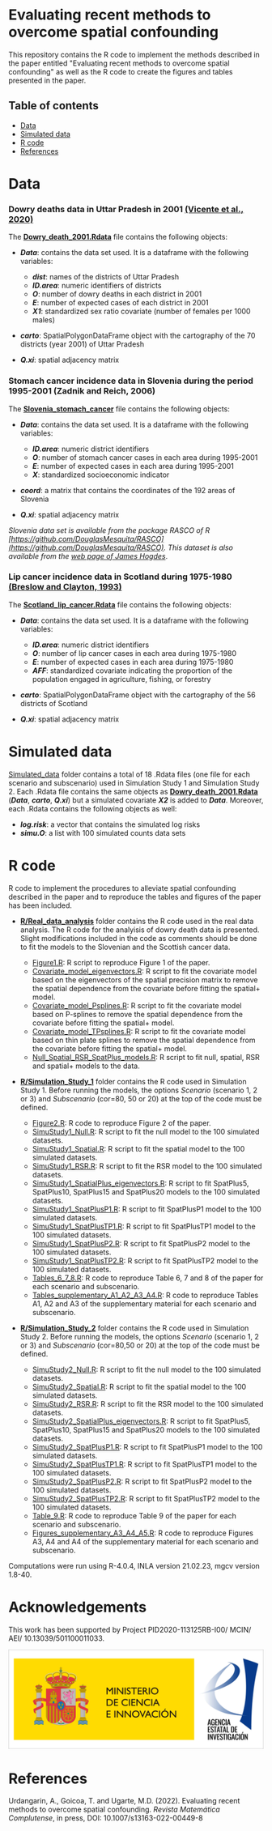 # Evaluating recent methods to overcome spatial confounding
This repository contains the R code to implement the methods described in the paper entitled "Evaluating recent methods to overcome spatial confounding" as well as the R code to create the figures and tables presented in the paper.


## Table of contents

- [Data](#Data)
- [Simulated data](#SimulatedData)
- [R code](#R-code)
- [References](#References)


# Data
### Dowry deaths data in Uttar Pradesh in 2001 [(Vicente et al., 2020)](https://rss.onlinelibrary.wiley.com/doi/10.1111/rssa.12545)

The [**Dowry_death_2001.Rdata**](https://github.com/spatialstatisticsupna/Spatial_confounding_article/blob/main/Data/Dowry_death_2001.Rdata) file contains the following objects:
  - **_Data_**: contains the data set used. It is a dataframe with the following variables:
    - **_dist_**: names of the districts of Uttar Pradesh
    - **_ID.area_**: numeric identifiers of districts
    - **_O_**: number of dowry deaths in each district in 2001
    - **_E_**: number of expected cases of each district in 2001
    - **_X1_**: standardized sex ratio covariate (number of females per 1000 males)

  - **_carto_**: SpatialPolygonDataFrame object with the cartography of the 70 districts (year 2001) of Uttar Pradesh
  - **_Q.xi_**: spatial adjacency matrix


### Stomach cancer incidence data in Slovenia during the period 1995-2001 (Zadnik and Reich, 2006)

The [**Slovenia_stomach_cancer**](https://github.com/spatialstatisticsupna/Spatial_confounding_article/blob/main/Data/Slovenia_stomach_cancer.Rdata) file contains the following objects:
  - **_Data_**: contains the data set used. It is a dataframe with the following variables:
    - **_ID.area_**: numeric district identifiers
    - **_O_**: number of stomach cancer cases in each area during 1995-2001
    - **_E_**: number of expected cases in each area during 1995-2001
    - **_X_**: standardized socioeconomic indicator
    
  - **_coord_**: a matrix that contains the coordinates of the 192 areas of Slovenia
  - **_Q.xi_**: spatial adjacency matrix
  
  
_Slovenia data set is available from the package RASCO of R [https://github.com/DouglasMesquita/RASCO](https://github.com/DouglasMesquita/RASCO). This dataset is also available from the [web page of James Hogdes](https://www.biostat.umn.edu/~hodges/RPLMBook/Datasets/Datasets.html)_.


### Lip cancer incidence data in Scotland during 1975-1980 [(Breslow and Clayton, 1993)](https://www.jstor.org/stable/2290687?origin=crossref#metadata_info_tab_contents)

The [**Scotland_lip_cancer.Rdata**](https://github.com/spatialstatisticsupna/Spatial_confounding_article/blob/main/Data/Scotland_lip_cancer.Rdata) file contains the following objects:
  - **_Data_**: contains the data set used. It is a dataframe with the following variables:
    - **_ID.area_**: numeric district identifiers
    - **_O_**: number of lip cancer cases in each area during 1975-1980
    - **_E_**: number of expected cases in each area during 1975-1980
    - **_AFF_**: standardized covariate indicating the proportion of the population engaged in agriculture, fishing, or forestry

  - **_carto_**: SpatialPolygonDataFrame object with the cartography of the 56 districts of Scotland
  - **_Q.xi_**: spatial adjacency matrix



# Simulated data
[Simulated_data](https://github.com/spatialstatisticsupna/Spatial_confounding_article/tree/main/Simulated_data) folder contains a total of 18 .Rdata files (one file for each scenario and subscenario) used in Simulation Study 1 and Simulation Study 2. Each .Rdata file contains the same objects as [**Dowry_death_2001.Rdata**](https://github.com/spatialstatisticsupna/Spatial_confounding_article/blob/main/Data/Dowry_death_2001.Rdata) (**_Data_**, **_carto_**, **_Q.xi_**) but a simulated covariate **_X2_** is added to **_Data_**. Moreover, each .Rdata contains the following objects as well:

- **_log.risk_**: a vector that contains the simulated log risks
- **_simu.O_**: a list with 100 simulated counts data sets


# R code

R code to implement the procedures to alleviate spatial confounding described in the paper and to reproduce the tables and figures of the paper has been included. 

- [**R/Real_data_analysis**](https://github.com/spatialstatisticsupna/Spatial_confounding_article/tree/main/R/Real_data_analysis) folder contains the R code used in the real data analysis. The R code for the analyisis of dowry death data is presented. Slight modifications included in the code as comments should be done to fit the models to the Slovenian and the Scottish cancer data.
  - [Figure1.R](https://github.com/spatialstatisticsupna/Simulation_confounding_article/blob/main/R/Real_data_analysis/Figure1.R): R script to reproduce Figure 1 of the paper.
  - [Covariate_model_eigenvectors.R](https://github.com/spatialstatisticsupna/Simulation_confounding_article/blob/main/R/Real_data_analysis/Covariate_model_eigenvectors.R): R script to fit the covariate model based on the eigenvectors of the spatial precision matrix to remove the spatial dependence from the covariate before fitting the spatial+ model.
  - [Covariate_model_Psplines.R](https://github.com/spatialstatisticsupna/Simulation_confounding_article/blob/main/R/Real_data_analysis/Covariate_model_Psplines.R): R script to fit the covariate model based on P-splines to remove the spatial dependence from the covariate before fitting the spatial+ model. 
  - [Covariate_model_TPsplines.R](https://github.com/spatialstatisticsupna/Simulation_confounding_article/blob/main/R/Real_data_analysis/Covariate_model_TPsplines.R): R script to fit the covariate model based on thin plate splines to remove the spatial dependence from the covariate before fitting the spatial+ model.
  - [Null_Spatial_RSR_SpatPlus_models.R](https://github.com/spatialstatisticsupna/Simulation_confounding_article/blob/main/R/Real_data_analysis/Null_Spatial_RSR_SpatPlus_models.R): R script to fit null, spatial, RSR and spatial+ models to the data.
 
- [**R/Simulation_Study_1**](https://github.com/spatialstatisticsupna/Spatial_confounding_article/tree/main/R/Simulation_study_1) folder contains the R code used in Simulation Study 1. Before running the models, the options _Scenario_ (scenario 1, 2 or 3) and _Subscenario_ (cor=80, 50 or 20) at the top of the code must be defined.
  - [Figure2.R](https://github.com/spatialstatisticsupna/Simulation_confounding_article/blob/main/R/Simulation_study_1/Figure2.R): R code to reproduce Figure 2 of the paper.
  - [SimuStudy1_Null.R](https://github.com/spatialstatisticsupna/Simulation_confounding_article/blob/main/R/Simulation_study_1/SimuStudy1_Null.R): R script to fit the null model to the 100 simulated datasets.
  - [SimuStudy1_Spatial.R](https://github.com/spatialstatisticsupna/Simulation_confounding_article/blob/main/R/Simulation_study_1/SimuStudy1_Spatial.R): R script to fit the spatial model to the 100 simulated datasets.
  - [SimuStudy1_RSR.R](https://github.com/spatialstatisticsupna/Simulation_confounding_article/blob/main/R/Simulation_study_1/SimuStudy1_RSR.R): R script to fit the RSR model to the 100 simulated datasets.
  - [SimuStudy1_SpatialPlus_eigenvectors.R](https://github.com/spatialstatisticsupna/Simulation_confounding_article/blob/main/R/Simulation_study_1/SimuStudy1_SpatialPlus_eigenvectors.R): R script to fit SpatPlus5, SpatPlus10, SpatPlus15 and SpatPlus20 models to the 100 simulated datasets.
  - [SimuStudy1_SpatPlusP1.R](https://github.com/spatialstatisticsupna/Simulation_confounding_article/blob/main/R/Simulation_study_1/SimuStudy1_SpatPlusP1.R): R script to fit SpatPlusP1 model to the 100 simulated datasets.
  - [SimuStudy1_SpatPlusTP1.R](https://github.com/spatialstatisticsupna/Simulation_confounding_article/blob/main/R/Simulation_study_1/SimuStudy1_SpatPlusTP1.R): R script to fit SpatPlusTP1 model to the 100 simulated datasets.
  - [SimuStudy1_SpatPlusP2.R](https://github.com/spatialstatisticsupna/Simulation_confounding_article/blob/main/R/Simulation_study_1/SimuStudy1_SpatPlusP2.R): R script to fit SpatPlusP2 model to the 100 simulated datasets.
  - [SimuStudy1_SpatPlusTP2.R](https://github.com/spatialstatisticsupna/Simulation_confounding_article/blob/main/R/Simulation_study_1/SimuStudy1_SpatPlusTP2.R): R script to fit SpatPlusTP2 model to the 100 simulated datasets.
  - [Tables_6_7_8.R](https://github.com/spatialstatisticsupna/Simulation_confounding_article/blob/main/R/Simulation_study_1/Tables_6_7_8.R): R code to reproduce Table 6, 7 and 8 of the paper for each scenario and subscenario.
  - [Tables_supplementary_A1_A2_A3_A4.R](https://github.com/spatialstatisticsupna/Simulation_confounding_article/blob/main/R/Simulation_study_1/Tables_supplementary_A1_A2_A3_A4.R): R code to reproduce Tables A1, A2 and A3 of the supplementary material for each scenario and subscenario.
  
- [**R/Simulation_Study_2**](https://github.com/spatialstatisticsupna/Spatial_confounding_article/tree/main/R/Simulation_study_2) folder contains the R code used in Simulation Study 2. Before running the models, the options _Scenario_ (scenario 1, 2 or 3) and _Subscenario_ (cor=80,50 or 20) at the top of the code must be defined. 
  - [SimuStudy2_Null.R](https://github.com/spatialstatisticsupna/Simulation_confounding_article/blob/main/R/Simulation_study_2/SimuStudy2_Null.R): R script to fit the null model to the 100 simulated datasets.
  - [SimuStudy2_Spatial.R](https://github.com/spatialstatisticsupna/Simulation_confounding_article/blob/main/R/Simulation_study_2/SimuStudy2_Spatial.R): R script to fit the spatial model to the 100 simulated datasets.
  - [SimuStudy2_RSR.R](https://github.com/spatialstatisticsupna/Simulation_confounding_article/blob/main/R/Simulation_study_2/SimuStudy2_RSR.R): R script to fit the RSR model to the 100 simulated datasets.
  - [SimuStudy2_SpatialPlus_eigenvectors.R](https://github.com/spatialstatisticsupna/Simulation_confounding_article/blob/main/R/Simulation_study_2/SimuStudy2_SpatialPlus_eigenvectors.R): R script to fit SpatPlus5, SpatPlus10, SpatPlus15 and SpatPlus20 models to the 100 simulated datasets.
  - [SimuStudy2_SpatPlusP1.R](https://github.com/spatialstatisticsupna/Simulation_confounding_article/blob/main/R/Simulation_study_2/SimuStudy2_SpatPlusP1.R): R script to fit SpatPlusP1 model to the 100 simulated datasets.
  - [SimuStudy2_SpatPlusTP1.R](https://github.com/spatialstatisticsupna/Simulation_confounding_article/blob/main/R/Simulation_study_2/SimuStudy2_SpatPlusTP1.R): R script to fit SpatPlusTP1 model to the 100 simulated datasets.
  - [SimuStudy2_SpatPlusP2.R](https://github.com/spatialstatisticsupna/Simulation_confounding_article/blob/main/R/Simulation_study_2/SimuStudy2_SpatPlusP2.R): R script to fit SpatPlusP2 model to the 100 simulated datasets.
  - [SimuStudy2_SpatPlusTP2.R](https://github.com/spatialstatisticsupna/Simulation_confounding_article/blob/main/R/Simulation_study_2/SimuStudy2_SpatPlusTP2.R): R script to fit SpatPlusTP2 model to the 100 simulated datasets.
  - [Table_9.R](https://github.com/spatialstatisticsupna/Simulation_confounding_article/blob/main/R/Simulation_study_2/Table_9.R): R code to reproduce Table 9 of the paper for each scenario and subscenario.
  - [Figures_supplementary_A3_A4_A5.R](https://github.com/spatialstatisticsupna/Simulation_confounding_article/blob/main/R/Simulation_study_2/Figures_supplementary_A3_A4_A5.R): R code to reproduce Figures A3, A4 and A4 of the supplementary material for each scenario and subscenario.

Computations were run using R-4.0.4, INLA version 21.02.23, mgcv version 1.8-40.

# Acknowledgements
This work has been supported by Project PID2020-113125RB-I00/ MCIN/ AEI/ 10.13039/501100011033.

![image](https://github.com/spatialstatisticsupna/Comparing-R-INLA-and-NIMBLE/blob/main/micin-aei.jpg)
 
# References
Urdangarin, A., Goicoa, T. and Ugarte, M.D. (2022). Evaluating recent methods to overcome spatial confounding. _Revista Matemática Complutense_, in press, DOI: 10.1007/s13163-022-00449-8
	

 





